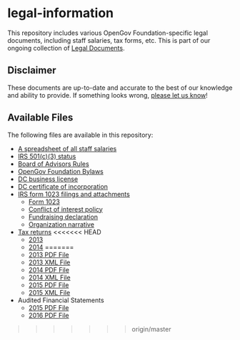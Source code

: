# legal-information

This repository includes various OpenGov Foundation-specific legal documents, including staff salaries, tax forms, etc.  This is part of our ongoing collection of [Legal Documents](https://github.com/opengovfoundation/legal-docs).

## Disclaimer

These documents are up-to-date and accurate to the best of our knowledge and ability to provide.  If something looks wrong, [please let us know](mailto:sayhello@opengovfoundation.org)!

## Available Files

The following files are available in this repository:

* [A spreadsheet of all staff salaries](./staff-salary.csv)
* [IRS 501(c)(3) status](./501c3-status.pdf)
* [Board of Advisors Rules](./board-of-advisors.txt)
* [OpenGov Foundation Bylaws](./bylaws.pdf)
* [DC business license](./dc-business-license.jpg)
* [DC certificate of incorporation](./dc-certificate-of-incorporation.pdf)
* [IRS form 1023 filings and attachments](./form-1023)
	* [Form 1023](./form-1023/irs-form-1023.pdf)
	* [Conflict of interest policy](./form-1023/conflict-of-interest-policy.txt)
	* [Fundraising declaration](./form-1023/fundraising.txt)
	* [Organization narrative](./form-1023/narrative.txt)
* [Tax returns](./tax-returns)
<<<<<<< HEAD
	* [2013](./tax-returns/2013.pdf)
	* [2014](./tax-returns/2014.pdf)
=======
	* [2013 PDF File](./tax-returns/2013.pdf)
	* [2013 XML File](./tax-returns/2013%20The%20OpenGov%20Foundation%20IRS%20990.xml)
	* [2014 PDF File](./tax-returns/2014.pdf)
	* [2014 XML File](./tax-returns/2014%20The%20OpenGov%20Foundation%20IRS%20990.xml)
	* [2015 PDF File](./tax-returns/2015.pdf)
	* [2015 XML File](./tax-returns/2014%20The%20OpenGov%20Foundation%20IRS%20990.xml)
* Audited Financial Statements
	* [2015 PDF File](./160920%20The%20OpenGov%20Foundation%20Audited%20Financial%20Statements-TY2015)
	* [2016 PDF File](./170929%20The%20OpenGov%20Foundation%20Audited%20Financial%20Statements-TY2016.pdf)
>>>>>>> origin/master
